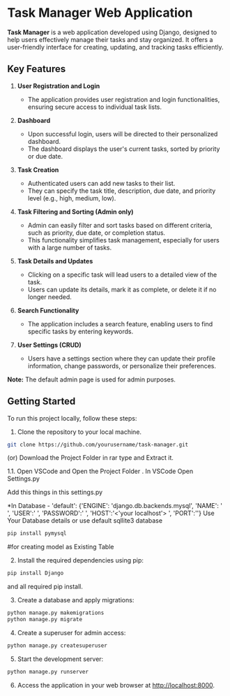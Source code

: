 # Task Manager Web Application

**Task Manager** is a web application developed using Django, designed to help users effectively manage their tasks and stay organized. It offers a user-friendly interface for creating, updating, and tracking tasks efficiently.

## Key Features

1. **User Registration and Login**
   - The application provides user registration and login functionalities, ensuring secure access to individual task lists.

2. **Dashboard**
   - Upon successful login, users will be directed to their personalized dashboard.
   - The dashboard displays the user's current tasks, sorted by priority or due date.

3. **Task Creation**
   - Authenticated users can add new tasks to their list.
   - They can specify the task title, description, due date, and priority level (e.g., high, medium, low).

4. **Task Filtering and Sorting (Admin only)**
   - Admin can easily filter and sort tasks based on different criteria, such as priority, due date, or completion status.
   - This functionality simplifies task management, especially for users with a large number of tasks.

5. **Task Details and Updates**
   - Clicking on a specific task will lead users to a detailed view of the task.
   - Users can update its details, mark it as complete, or delete it if no longer needed.

6. **Search Functionality**
   - The application includes a search feature, enabling users to find specific tasks by entering keywords.

7. **User Settings (CRUD)**
   - Users have a settings section where they can update their profile information, change passwords, or personalize their preferences.

**Note:** The default admin page is used for admin purposes.

## Getting Started

To run this project locally, follow these steps:

1. Clone the repository to your local machine.

```bash
git clone https://github.com/yourusername/task-manager.git 
```
(or) Download the Project Folder in rar type and Extract it.

1.1. Open VSCode and Open the Project Folder . In VSCode Open Settings.py

Add this things in this settings.py

*In Database - 'default': {'ENGINE': 'django.db.backends.mysql', 'NAME': ' ', 'USER':' ', 'PASSWORD':' ', 'HOST':'<'your localhost'> ', 'PORT':''}
Use Your Database details or use default sqllite3 database

```bash
pip install pymysql
```
#for creating model as Existing Table

2. Install the required dependencies using pip:

```bash
pip install Django
```
and all required pip install.

3. Create a database and apply migrations:

```bash
python manage.py makemigrations
python manage.py migrate
```

4. Create a superuser for admin access:

```bash
python manage.py createsuperuser
```

5. Start the development server:

```bash
python manage.py runserver
```

6. Access the application in your web browser at [http://localhost:8000](http://localhost:8000).
